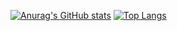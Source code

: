 <!--
**denharsh007/denharsh007** is a ✨ _special_ ✨ repository because its `README.md` (this file) appears on your GitHub profile.

Here are some ideas to get you started:

- 🔭 I’m currently working on ...
- 🌱 I’m currently learning ...
- 👯 I’m looking to collaborate on ...
- 🤔 I’m looking for help with ...
- 💬 Ask me about ...
- 📫 How to reach me: ...
- 😄 Pronouns: ...
- ⚡ Fun fact: ...
-->

[![Anurag's GitHub stats](https://github-readme-stats-wine-ten.vercel.app/api?username=tmrsich&count_private=true&theme=algolia&show_icons=true)](https://github.com/anuraghazra/github-readme-stats)
[![Top Langs](https://github-readme-stats-wine-ten.vercel.app/api/top-langs/?username=tmrsich&count_private=true&theme=algolia&langs_count=50&layout=compact)](https://github.com/anuraghazra/github-readme-stats)
